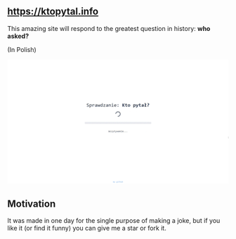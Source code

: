 ## https://ktopytal.info
This amazing site will respond to the greatest question in history: **who asked?**

(In Polish)

![Website Showcase](showcase.gif)

## Motivation
It was made in one day for the single purpose of making a joke, but if you like it (or find it funny) you can give me a star or fork it.
